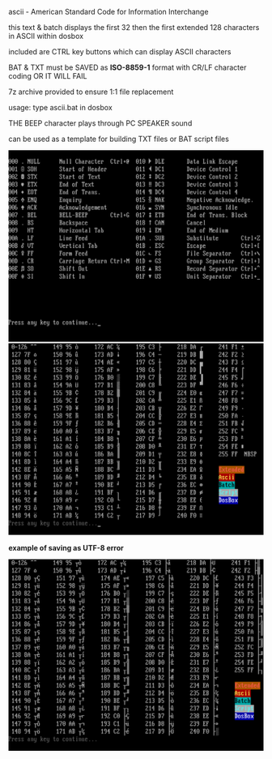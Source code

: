 ascii - American Standard Code for Information Interchange

this text & batch displays the first 32 then the first extended 128 characters in ASCII within dosbox

included are CTRL key buttons which can display ASCII characters

BAT & TXT must be SAVED as **ISO-8859-1** format with CR/LF character coding OR IT WILL FAIL

7z archive provided to ensure 1:1 file replacement

usage:
type ascii.bat in dosbox

THE BEEP character plays through PC SPEAKER sound

can be used as a template for building TXT files or BAT script files

![ascii32](https://github.com/arrowgent/dosbox-batch-stuff/blob/main/img/ascii1txt.png)
![ascii128](https://github.com/arrowgent/dosbox-batch-stuff/blob/main/img/ascii2txt.png)

**example of saving as UTF-8 error**

![asciierr](https://github.com/arrowgent/dosbox-batch-stuff/blob/main/img/asciierr.png)
